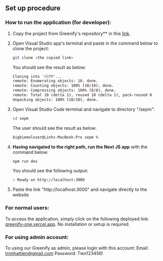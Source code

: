 ## Set up procedure

### How to run the application (for developer):

1. Copy the project from Greenify's repository** in this [link](https://github.com/1josee/SEPM.git).

2. Open Visual Studio app's terminal and paste in the command below to clone the project:
   ```bash
   git clone <the copied link>
   ```
   You should see the result as below:
   ```bash
   Cloning into 'SEPM'...
   remote: Enumerating objects: 10, done.
   remote: Counting objects: 100% (10/10), done.
   remote: Compressing objects: 100% (8/8), done.
   remote: Total 10 (delta 1), reused 10 (delta 1), pack-reused 0
   Unpacking objects: 100% (10/10), done.
   ```

3. Open Visual Studio Code terminal and navigate to directory "/sepm":
   ```bash
   cd sepm
   ```
   The user should see the result as below:
   ```bash
   bigbiemoloser@Linhs-MacBook-Pro sepm %
   ```

4. **Having navigated to the right path, run the Next JS app** with the command below:
   ```bash
   npm run dev
   ```
   You should see the following output:
   ```bash
   > Ready on http://localhost:3000
   ```

5. Paste the link "http://localhost:3000" and navigate directly to the website

### For normal users:

To access the application, simply click on the following deployed link: [greenify-one.vercel.app](https://greenify-one.vercel.app/). No installation or setup is required.

### For using admin account:

To using our Greenify as admin, please login with this account:
Email: trnnhattien@gmail.com
Password: Tien123456!
